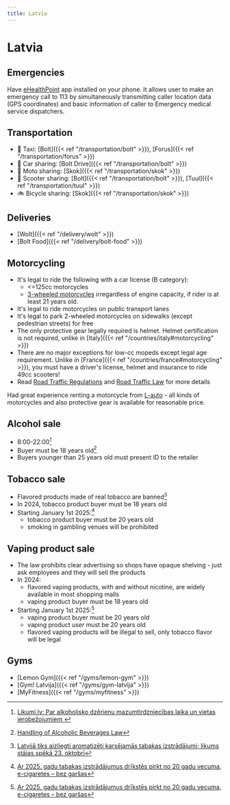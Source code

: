 ```yaml
---
title: Latvia
---
```


# Latvia

## Emergencies
Have [eHealthPoint](https://eveselibaspunkts.lv/en/App) app installed on your phone. It allows user to make an emergency call to 113 by simultaneously transmitting caller location data (GPS coordinates) and basic information of caller to Emergency medical service dispatchers.

## Transportation
- 🚕 Taxi: [Bolt]({{< ref "/transportation/bolt" >}}), [Forus]({{< ref "/transportation/forus" >}})
- 🚙 Car sharing: [Bolt Drive]({{< ref "/transportation/bolt" >}})
- 🛵 Moto sharing: [Skok]({{< ref "/transportation/skok" >}})
- 🛴 Scooter sharing: [Bolt]({{< ref "/transportation/bolt" >}}), [Tuul]({{< ref "/transportation/tuul" >}})
- 🚲 Bicycle sharing: [Skok]({{< ref "/transportation/skok" >}})
## Deliveries
- [Wolt]({{< ref "/delivery/wolt" >}})
- [Bolt Food]({{< ref "/delivery/bolt-food" >}})

## Motorcycling
- It's legal to ride the following with a car license (B category):
	- <=125cc motorcycles 
	- [3-wheeled motorcycles](https://en.wikipedia.org/wiki/Piaggio_MP3) irregardless of engine capacity, if rider is at least 21 years old.
- It's legal to ride motorcycles on public transport lanes
- It's legal to park 2-wheeled motorcycles on sidewalks (except pedestrian streets) for free
- The only protective gear legally required is helmet. Helmet certification is not required, unlike in [Italy]({{< ref "/countries/italy#motorcycling" >}})
- There are no major exceptions for low-cc mopeds except legal age requirement. Unlike in [France]({{< ref "/countries/france#motorcycling" >}}), you must have a driver's license, helmet and insurance to ride 49cc scooters!
- Read [Road Traffic Regulations](https://likumi.lv/ta/en/en/id/274865-road-traffic-regulations) and [Road Traffic Law](https://likumi.lv/ta/en/en/id/45467-road-traffic-law) for more details

Had great experience renting a motorcycle from [L-auto](https://l-auto.lv/lv) - all kinds of motorcycles and also protective gear is available for reasonable price.

## Alcohol sale
- 8:00-22:00[^1]
- Buyer must be 18 years old[^4]
- Buyers younger than 25 years old must present ID to the retailer

## Tobacco sale
- Flavored products made of real tobacco are banned[^2]
- In 2024, tobacco product buyer must be 18 years old
- Starting January 1st 2025:[^3]
	- tobacco product buyer must be 20 years old
	- smoking in gambling venues will be prohibited

## Vaping product sale
- The law prohibits clear advertising so shops have opaque shelving - just ask employees and they will sell the products
- In 2024:
	- flavored vaping products, with and without nicotine, are widely available in most shopping malls
	- vaping product buyer must be 18 years old
- Starting January 1st 2025:[^3]
	- vaping product buyer must be 20 years old
	- vaping product _user_ must be 20 years old
	- flavored vaping products will be illegal to sell, only tobacco flavor will be legal

## Gyms
- [Lemon Gym]({{< ref "/gyms/lemon-gym" >}})
- [Gym! Latvija]({{< ref "/gyms/gym-latvija" >}})
- [MyFitness]({{< ref "/gyms/myfitness" >}})

[^1]: [Likumi.lv: Par alkoholisko dzērienu mazumtirdzniecības laika un vietas ierobežojumiem
](https://likumi.lv/ta/id/272336-par-alkoholisko-dzerienu-mazumtirdzniecibas-laika-un-vietas-ierobezojumiem)
[^2]: [Latvijā tiks aizliegti aromatizēti karsējamās tabakas izstrādājumi; likums stājas spēkā 23. oktobrī](https://nra.lv/latvija/429894-latvija-tiks-aizliegti-aromatizeti-karsejamas-tabakas-izstradajumi-likums-stajas-speka-23-oktobri.htm)
[^3]: [Ar 2025. gadu tabakas izstrādājumus drīkstēs pirkt no 20 gadu vecuma, e-cigaretes – bez garšas](https://www.lsm.lv/raksts/zinas/latvija/11.01.2024-ar-2025-gadu-tabakas-izstradajumus-drikstes-pirkt-no-20-gadu-vecuma-e-cigaretes-bez-garsas.a538510/)
[^4]: [Handling of Alcoholic Beverages Law](https://likumi.lv/ta/en/en/id/88009-handling-of-alcoholic-beverages-law)
